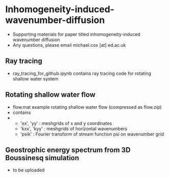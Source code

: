 # Inhomogeneity-induced-wavenumber-diffusion
- Supporting materials for paper titled inhomogeneity-induced wavenumber diffusion
- Any questions, please email michael.cox [at] ed.ac.uk

## Ray tracing
- ray_tracing_for_github.ipynb contains ray tracing code for rotating shallow water system

## Rotating shallow water flow
- flow.mat example rotating shallow water flow (compressed as flow.zip)
- contains
- - 'xx', 'yy' : meshgrids of x and y coordinates
  - 'kxx', 'kyy' : meshgrids of horizontal wavenumbers
  - 'psik' : Fourier transform of stream function psi on wavenumber grid

## Geostrophic energy spectrum from 3D Boussinesq simulation
- to be uploaded
